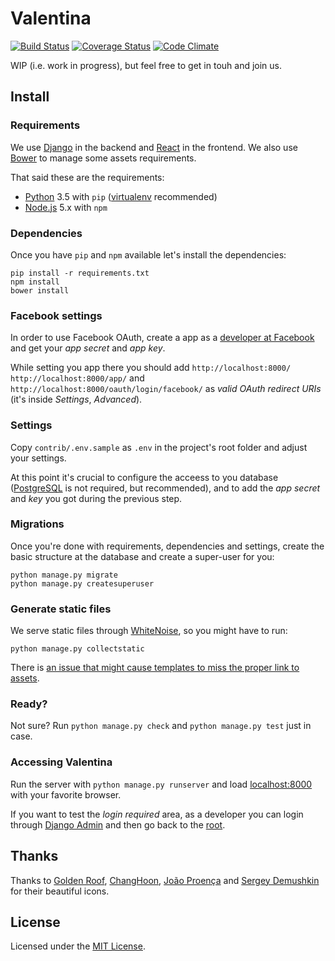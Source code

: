# Valentina 

[![Build Status](https://travis-ci.org/valentinavc/valentina.svg?branch=master)](https://travis-ci.org/valentinavc/valentina)
[![Coverage Status](https://coveralls.io/repos/github/valentinavc/valentina/badge.svg?branch=master)](https://coveralls.io/github/valentinavc/valentina?branch=master)
[![Code Climate](https://codeclimate.com/github/valentinavc/valentina/badges/gpa.svg)](https://codeclimate.com/github/valentinavc/valentina)

WIP (i.e. work in progress), but feel free to get in touh and join us.

## Install

### Requirements

We use [Django](http://djangoproject.com) in the backend and [React](http://reactjs.com) in the frontend. We also use [Bower](http://bower.io) to manage some assets requirements.

That said these are the requirements:

* [Python](http://python.org) 3.5 with `pip` ([virtualenv](http://virtualenv.readthedocs.org) recommended)
* [Node.js](http://nodejs.org/) 5.x with `npm`

### Dependencies

Once you have `pip` and `npm` available let's install the dependencies:

```
pip install -r requirements.txt
npm install
bower install
```

### Facebook settings

In order to use Facebook OAuth, create a app as a [developer at Facebook](http://developers.facebook.com) and get your _app secret_ and _app key_.

While setting you app there you should add `http://localhost:8000/` `http://localhost:8000/app/` and `http://localhost:8000/oauth/login/facebook/` as _valid OAuth redirect URIs_ (it's inside _Settings_, _Advanced_).

### Settings

Copy `contrib/.env.sample` as `.env` in the project's root folder and adjust your settings.

At this point it's crucial to configure the acceess to you database ([PostgreSQL](http://www.postgresql.org) is not required, but recommended), and to add the _app secret_ and _key_ you got during the previous step.


### Migrations

Once you're done with requirements, dependencies and settings, create the basic structure at the database and create a super-user for you:

```
python manage.py migrate
python manage.py createsuperuser
```

### Generate static files

We serve static files through [WhiteNoise](http://whitenoise.evans.io), so you might have to run:

```
python manage.py collectstatic
```

There is [an issue that might cause templates to miss the proper link to assets](https://github.com/valentinavc/valentina/issues/6).

### Ready?

Not sure? Run `python manage.py check` and `python manage.py test` just in case.

### Accessing Valentina

Run the server with `python manage.py runserver` and load [localhost:8000](http://localhost:8000) with your favorite browser.

If you want to test the _login required_ area, as a developer you can login through [Django Admin](http://localhost:8000/admin/) and then go back to the [root](http://localhost:8000/).

## Thanks

Thanks to [Golden Roof](https://thenounproject.com/term/settings/134561), [ChangHoon](https://thenounproject.com/term/log-out/76004/), [João Proença](https://thenounproject.com/term/search/123746/) and [Sergey Demushkin](https://thenounproject.com/term/report/135792/) for their beautiful icons.

## License

Licensed under the [MIT License](LICENSE).
